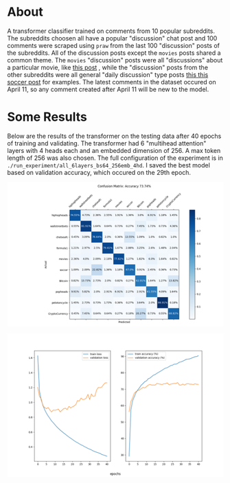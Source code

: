 # About

A transformer classifier trained on comments from 10 popular subreddits. The
subreddits choosen all have a popular "discussion" chat post and 100 comments
were scraped using `praw` from the last 100 "discussion" posts of the
subreddits. All of the discussion posts except the `movies` posts shared a
common theme. The `movies` "discussion" posts were all "discussions" about a
particular movie, like [this
post](https://www.reddit.com/r/movies/comments/1b3jo9s/official_discussion_dune_part_two_spoilers/)
, while the "discussion" posts from the other subreddits were all general
"daily discussion" type posts [this this soccer
post](https://www.reddit.com/r/soccer/comments/1cdcxww/daily_discussion/) for
examples. The latest comments in the dataset occured on April 11, so any
comment created after April 11 will be new to the model.

# Some Results

Below are the results of the transformer on the testing data after 40 epochs of
training and validating. The transformer had 6 "multihead attention" layers
with 4 heads each and an embedded dimension of 256. A max token length of 256
was also chosen. The full configuration of the experiment is in
`./run_experiment/all_6layers_bs64_256emb_4hd`. I saved the best model based on
validation accuracy, which occured on the 29th epoch.

![](./experiment/metrics/evaluation_ep0.png) 

![](./experiment/loss_logs/loss_and_accuracy.png) 
